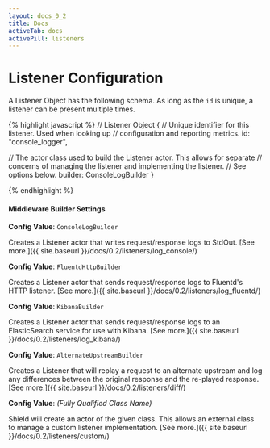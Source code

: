 ```yaml
---
layout: docs_0_2
title: Docs
activeTab: docs
activePill: listeners
---
```

# Listener Configuration

A Listener Object has the following schema.  As long as the `id` is unique, a listener can be present multiple times.

{% highlight javascript %}
// Listener Object
{
  // Unique identifier for this listener.  Used when looking up
  // configuration and reporting metrics.
  id: "console_logger",

  // The actor class used to build the Listener actor.  This allows for separate
  // concerns of managing the listener and implementing the listener.
  // See options below.
  builder: ConsoleLogBuilder
}

{% endhighlight %}

#### Middleware Builder Settings

**Config Value**: `ConsoleLogBuilder`

Creates a Listener actor that writes request/response logs to StdOut.  [See more.]({{ site.baseurl }}/docs/0.2/listeners/log_console/)

**Config Value**: `FluentdHttpBuilder`

Creates a Listener actor that sends request/response logs to Fluentd's HTTP listener.  [See more.]({{ site.baseurl }}/docs/0.2/listeners/log_fluentd/)

**Config Value**: `KibanaBuilder`

Creates a Listener actor that sends request/response logs to an ElasticSearch service for use with Kibana.  [See more.]({{ site.baseurl }}/docs/0.2/listeners/log_kibana/)

**Config Value**: `AlternateUpstreamBuilder`

Creates a Listener that will replay a request to an alternate upstream and log any differences between the original response
and the re-played response.  [See more.]({{ site.baseurl }}/docs/0.2/listeners/diff/)

**Config Value**: _(Fully Qualified Class Name)_

Shield will create an actor of the given class.  This allows an external class to manage a custom listener implementation.
[See more.]({{ site.baseurl }}/docs/0.2/listeners/custom/)
